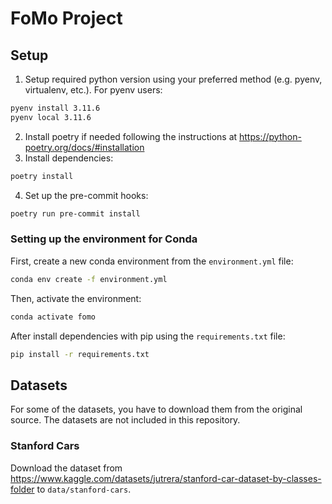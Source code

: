 # FoMo Project

## Setup

1. Setup required python version using your preferred method (e.g. pyenv, virtualenv, etc.). For pyenv users:

```bash
pyenv install 3.11.6
pyenv local 3.11.6
```

2. Install poetry if needed following the instructions at https://python-poetry.org/docs/#installation
3. Install dependencies:

```bash
poetry install
```

4. Set up the pre-commit hooks:

```bash
poetry run pre-commit install
```

### Setting up the environment for Conda

First, create a new conda environment from the `environment.yml` file:

```bash
conda env create -f environment.yml
```

Then, activate the environment:

```bash
conda activate fomo
```

After install dependencies with pip using the `requirements.txt` file:

```bash
pip install -r requirements.txt
```

## Datasets

For some of the datasets, you have to download them from the original source. The datasets are not included in this repository.

### Stanford Cars

Download the dataset from https://www.kaggle.com/datasets/jutrera/stanford-car-dataset-by-classes-folder to `data/stanford-cars`.
